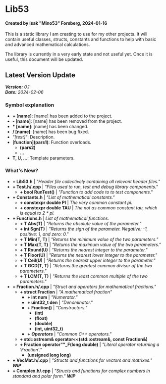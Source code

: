 # Lib53
#### Created by Isak "Mino53" Forsberg, 2024-01-16

This is a static library I am creating to use for my other projects. It will contain useful classes, structs, constants and functions to help with basic and advanced mathematical calculations.

The library is currently in a very early state and not useful yet. Once it is useful, this document will be updated.

## Latest Version Update

***Version:*** *0.1*  
***Date:*** *2024-02-06*

### Symbol explanation

- **+ \[name]**: \[name] has been added to the project.  
- **- \[name]**: \[name] has been removed from the project.  
- **\* \[name]**: \[name] has been changed.  
- **/ \[name]**: \[name] has been bug fixed.  
- *"\[text]"*: Description.  
- **\[function](pars1)**: Function overloads.  
	- **(pars2)**  
	- **...**  
- **T, U, ...**: Template parameters.

### What's New?

- **+ Lib53.h** | *"Header file collectively containing all relevant header files."*  
- **+ Test.h/.cpp** | *"Files used to run, test and debug library components."*  
	- **+ bool RunTest()** | *"Function to add code to to test components."*  
- **+ Constants.h** | *"List of mathematical constants."*  
	- **+ constexpr double PI** | *The very common constant pi.*  
	- **+ constexpr double TAU** | *The not as common constant tau, which is equal to 2 \* pi.*
- **+ Functions.h** | *List of mathematical functions.*  
	- **+ T Abs(T)** | *"Returns the absolute value of the parameter."*  
	- **+ int Sgn(T)** | *"Returns the sign of the parameter. Negative: -1, positive: 1, and zero: 0."*  
	- **+ T Min(T, T)** | *"Returns the minimum value of the two parameters."*  
	- **+ T Max(T, T)** | *"Returns the maximum value of the two parameters."*  
	- **+ T Round(U)** | *"Returns the nearest integer to the parameter."*  
	- **+ T Floor(U)** | *"Returns the nearest lower integer to the parameter."*  
	- **+ T Ceil(U)** | *"Returns the nearest upper integer to the parameter."*  
	- **+ T GCD(T, T)** | *"Returns the greatest common divisor of the two parameters."*  
	- **+ T LCM(T, T)** | *"Returns the least common multiple of the two parameters."*  
- **+ Fraction.h/.cpp** | *"Struct and operators for mathematical fractions."*  
	- **+ struct Fraction** | *"A mathematical fraction"*  
		- **+ int num** | *"Numerator."*  
		- **+ uint32_t den** | *"Denominator."*  
		- **+ Fraction()** | *"Constructors."*  
			- **(int)**  
			- **(float)**  
			- **(double)**  
			- **(int, uint32_t)**  
		- **+** ***Operators*** | *"Common C++ operators."*  
	- **+ std::ostream& operator<<(std::ostream&, const Fraction&)**  
	- **+ Fraction operator""_F(long double)** | *"Literal operator returning a 'Fraction'."*  
		- **(unsigned long long)**  
- **+ VecMat.h/.cpp** | *"Structs and functions for vectors and matrixes."* ***WIP***  
- **+ Complex.h/.cpp** | *"Structs and functions for complex numbers in standard and polar form."* ***WIP***
